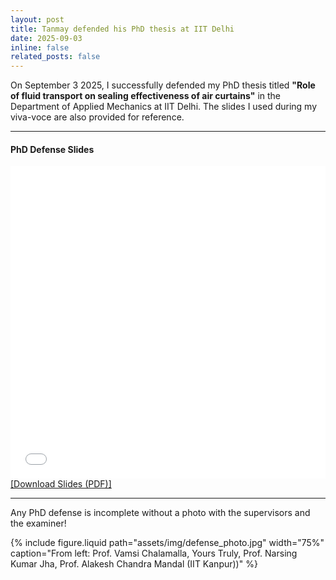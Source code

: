 ```yaml
---
layout: post
title: Tanmay defended his PhD thesis at IIT Delhi
date: 2025-09-03
inline: false
related_posts: false
---
```


On September 3 2025, I successfully defended my PhD thesis titled **"Role of fluid transport on sealing effectiveness of air curtains"** in the Department of Applied Mechanics at IIT Delhi. The slides I used during my viva-voce are also provided for reference.

---

#### PhD Defense Slides

<iframe
  src="/assets/pdf/PhD_Defense_Slides.pdf"
  width="100%"
  height="500px"
  frameborder="0"
>
This browser does not support PDFs. Please download the PDF to view it:
</iframe>

<a href="/assets/pdf/phd_slides.pdf" target="_blank" rel="noopener noreferrer">
[Download Slides (PDF)]
</a>

---

Any PhD defense is incomplete without a photo with the supervisors and the examiner!

{% include figure.liquid path="assets/img/defense_photo.jpg" width="75%" caption="From left: Prof. Vamsi Chalamalla, Yours Truly, Prof. Narsing Kumar Jha, Prof. Alakesh Chandra Mandal (IIT Kanpur))" %}
